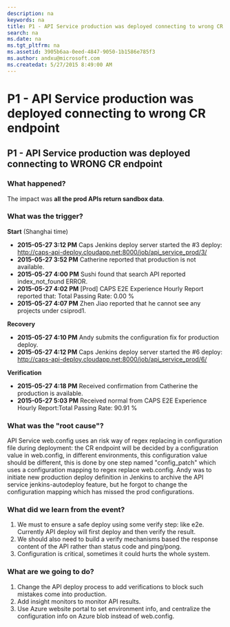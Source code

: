```yaml
---
description: na
keywords: na
title: P1 - API Service production was deployed connecting to wrong CR endpoint
search: na
ms.date: na
ms.tgt_pltfrm: na
ms.assetid: 3905b6aa-0eed-4847-9050-1b1586e785f3
ms.author: andxu@microsoft.com
ms.createdat: 5/27/2015 8:49:00 AM
---
```

# P1 - API Service production was deployed connecting to wrong CR endpoint
## P1 - API Service production was deployed connecting to WRONG CR endpoint ##

### What happened? ###
The impact was **all the prod APIs return sandbox data**.

### What was the trigger? ###

**Start** (Shanghai time)
 - **2015-05-27 3:12 PM** Caps Jenkins deploy server started the #3 deploy: http://caps-api-deploy.cloudapp.net:8000/job/api_service_prod/3/
 - **2015-05-27 3:52 PM** Catherine reported that production is not available.
 - **2015-05-27 4:00 PM** Sushi found that search API reported index_not_found ERROR.
 - **2015-05-27 4:02 PM** [Prod] CAPS E2E Experience Hourly Report reported that: Total Passing Rate: 0.00 %
 - **2015-05-27 4:07 PM** Zhen Jiao reported that he cannot see any projects under csiprod1.
 
**Recovery**
 - **2015-05-27 4:10 PM** Andy submits the configuration fix for production deploy.
 - **2015-05-27 4:12 PM** Caps Jenkins deploy server started the #6 deploy: http://caps-api-deploy.cloudapp.net:8000/job/api_service_prod/6/

**Verification**

 - **2015-05-27 4:18 PM** Received confirmation from Catherine the production is available.
 - **2015-05-27 5:03 PM** Received normal from CAPS E2E Experience Hourly Report:Total Passing Rate: 90.91 %

### What was the "root cause"? ###

API Service web.config uses an risk way of regex replacing in configuration file during deployment: the CR endpoint will be decided by a configuration value in web.config, in different environments, this configuration value should be different, this is done by one step named "config_patch" which uses a configuration mapping to regex replace web.config. Andy was to initiate new production deploy definition in Jenkins to archive the API service jenkins-autodeploy feature, but he forgot to change the configuration mapping which has missed the prod configurations.

### What did we learn from the event? ###
 
 1. We must to ensure a safe deploy using some verify step: like e2e. Currently API deploy will first deploy and then verify the result.
 2. We should also need to build a verify mechanisms based the response content of the API rather than status code and ping/pong.     
 3. Configuration is critical, sometimes it could hurts the whole system.

### What are we going to do? ###

 1. Change the API deploy process to add verifications to block such mistakes come into production.
 2. Add insight monitors to monitor API results.
 3. Use Azure website portal to set environment info, and centralize the configuration info on Azure blob instead of web.config.
 

